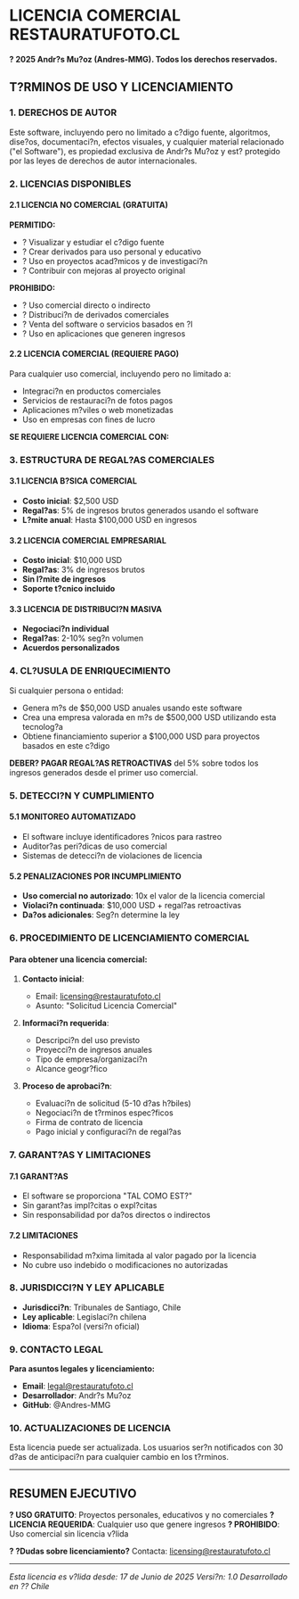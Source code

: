 # LICENCIA COMERCIAL RESTAURATUFOTO.CL

**? 2025 Andr?s Mu?oz (Andres-MMG). Todos los derechos reservados.**

## T?RMINOS DE USO Y LICENCIAMIENTO

### 1. DERECHOS DE AUTOR
Este software, incluyendo pero no limitado a c?digo fuente, algoritmos, dise?os, documentaci?n, efectos visuales, y cualquier material relacionado ("el Software"), es propiedad exclusiva de Andr?s Mu?oz y est? protegido por las leyes de derechos de autor internacionales.

### 2. LICENCIAS DISPONIBLES

#### 2.1 LICENCIA NO COMERCIAL (GRATUITA)
**PERMITIDO:**
- ? Visualizar y estudiar el c?digo fuente
- ? Crear derivados para uso personal y educativo
- ? Uso en proyectos acad?micos y de investigaci?n
- ? Contribuir con mejoras al proyecto original

**PROHIBIDO:**
- ? Uso comercial directo o indirecto
- ? Distribuci?n de derivados comerciales
- ? Venta del software o servicios basados en ?l
- ? Uso en aplicaciones que generen ingresos

#### 2.2 LICENCIA COMERCIAL (REQUIERE PAGO)
Para cualquier uso comercial, incluyendo pero no limitado a:
- Integraci?n en productos comerciales
- Servicios de restauraci?n de fotos pagos
- Aplicaciones m?viles o web monetizadas
- Uso en empresas con fines de lucro

**SE REQUIERE LICENCIA COMERCIAL CON:**

### 3. ESTRUCTURA DE REGAL?AS COMERCIALES

#### 3.1 LICENCIA B?SICA COMERCIAL
- **Costo inicial**: $2,500 USD
- **Regal?as**: 5% de ingresos brutos generados usando el software
- **L?mite anual**: Hasta $100,000 USD en ingresos

#### 3.2 LICENCIA COMERCIAL EMPRESARIAL
- **Costo inicial**: $10,000 USD
- **Regal?as**: 3% de ingresos brutos
- **Sin l?mite de ingresos**
- **Soporte t?cnico incluido**

#### 3.3 LICENCIA DE DISTRIBUCI?N MASIVA
- **Negociaci?n individual**
- **Regal?as**: 2-10% seg?n volumen
- **Acuerdos personalizados**

### 4. CL?USULA DE ENRIQUECIMIENTO
Si cualquier persona o entidad:
- Genera m?s de $50,000 USD anuales usando este software
- Crea una empresa valorada en m?s de $500,000 USD utilizando esta tecnolog?a
- Obtiene financiamiento superior a $100,000 USD para proyectos basados en este c?digo

**DEBER? PAGAR REGAL?AS RETROACTIVAS** del 5% sobre todos los ingresos generados desde el primer uso comercial.

### 5. DETECCI?N Y CUMPLIMIENTO

#### 5.1 MONITOREO AUTOMATIZADO
- El software incluye identificadores ?nicos para rastreo
- Auditor?as peri?dicas de uso comercial
- Sistemas de detecci?n de violaciones de licencia

#### 5.2 PENALIZACIONES POR INCUMPLIMIENTO
- **Uso comercial no autorizado**: 10x el valor de la licencia comercial
- **Violaci?n continuada**: $10,000 USD + regal?as retroactivas
- **Da?os adicionales**: Seg?n determine la ley

### 6. PROCEDIMIENTO DE LICENCIAMIENTO COMERCIAL

#### Para obtener una licencia comercial:

1. **Contacto inicial**: 
   - Email: licensing@restauratufoto.cl
   - Asunto: "Solicitud Licencia Comercial"

2. **Informaci?n requerida**:
   - Descripci?n del uso previsto
   - Proyecci?n de ingresos anuales
   - Tipo de empresa/organizaci?n
   - Alcance geogr?fico

3. **Proceso de aprobaci?n**:
   - Evaluaci?n de solicitud (5-10 d?as h?biles)
   - Negociaci?n de t?rminos espec?ficos
   - Firma de contrato de licencia
   - Pago inicial y configuraci?n de regal?as

### 7. GARANT?AS Y LIMITACIONES

#### 7.1 GARANT?AS
- El software se proporciona "TAL COMO EST?"
- Sin garant?as impl?citas o expl?citas
- Sin responsabilidad por da?os directos o indirectos

#### 7.2 LIMITACIONES
- Responsabilidad m?xima limitada al valor pagado por la licencia
- No cubre uso indebido o modificaciones no autorizadas

### 8. JURISDICCI?N Y LEY APLICABLE
- **Jurisdicci?n**: Tribunales de Santiago, Chile
- **Ley aplicable**: Legislaci?n chilena
- **Idioma**: Espa?ol (versi?n oficial)

### 9. CONTACTO LEGAL

**Para asuntos legales y licenciamiento:**
- **Email**: legal@restauratufoto.cl
- **Desarrollador**: Andr?s Mu?oz
- **GitHub**: @Andres-MMG

### 10. ACTUALIZACIONES DE LICENCIA
Esta licencia puede ser actualizada. Los usuarios ser?n notificados con 30 d?as de anticipaci?n para cualquier cambio en los t?rminos.

---

## RESUMEN EJECUTIVO

**? USO GRATUITO**: Proyectos personales, educativos y no comerciales
**? LICENCIA REQUERIDA**: Cualquier uso que genere ingresos
**? PROHIBIDO**: Uso comercial sin licencia v?lida

**? ?Dudas sobre licenciamiento?** Contacta: licensing@restauratufoto.cl

---

*Esta licencia es v?lida desde: 17 de Junio de 2025*
*Versi?n: 1.0*
*Desarrollado en ?? Chile*